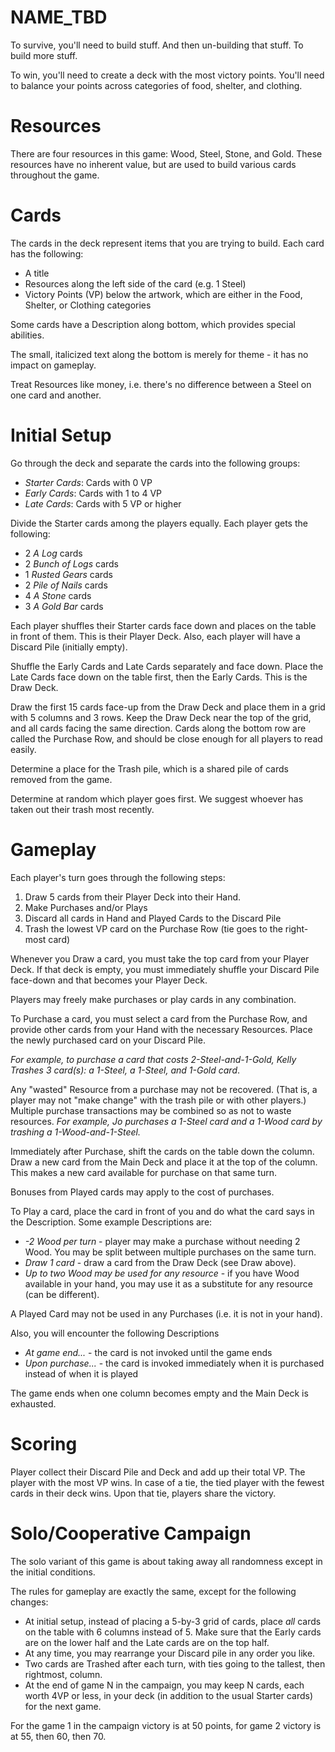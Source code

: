 # NAME_TBD

To survive, you'll need to build stuff. And then un-building that stuff. To build more stuff.

To win, you'll need to create a deck with the most victory points. You'll need to balance your points across categories of food, shelter, and clothing.

# Resources

There are four resources in this game: Wood, Steel, Stone, and Gold. These resources have no inherent value, but are used to build various cards throughout the game.

# Cards

The cards in the deck represent items that you are trying to build. Each card has the following:

* A title
* Resources along the left side of the card (e.g. 1 Steel)
* Victory Points (VP) below the artwork, which are either in the Food, Shelter, or Clothing categories

Some cards have a Description along bottom, which provides special abilities.

The small, italicized text along the bottom is merely for theme - it has no impact on gameplay.

Treat Resources like money, i.e. there's no difference between a Steel on one card and another.

# Initial Setup

Go through the deck and separate the cards into the following groups:
* *Starter Cards*: Cards with 0 VP
* *Early Cards*: Cards with 1 to 4 VP
* *Late Cards*: Cards with 5 VP or higher

Divide the Starter cards among the players equally. Each player gets the following:
* 2 *A Log* cards
* 2 *Bunch of Logs* cards
* 1 *Rusted Gears* cards
* 2 *Pile of Nails* cards
* 4 *A Stone* cards
* 3 *A Gold Bar* cards

Each player shuffles their Starter cards face down and places on the table in front of them. This is their Player Deck. Also, each player will have a Discard Pile (initially empty).

Shuffle the Early Cards and Late Cards separately and face down. Place the Late Cards face down on the table first, then the Early Cards. This is the Draw Deck.

Draw the first 15 cards face-up from the Draw Deck and place them in a grid with 5 columns and 3 rows. Keep the Draw Deck near the top of the grid, and all cards facing the same direction. Cards along the bottom row are called the Purchase Row, and should be close enough for all players to read easily.

Determine a place for the Trash pile, which is a shared pile of cards removed from the game.

Determine at random which player goes first. We suggest whoever has taken out their trash most recently.

# Gameplay

Each player's turn goes through the following steps:

1. Draw 5 cards from their Player Deck into their Hand.
2. Make Purchases and/or Plays
3. Discard all cards in Hand and Played Cards to the Discard Pile
4. Trash the lowest VP card on the Purchase Row (tie goes to the right-most card)

Whenever you Draw a card, you must take the top card from your Player Deck. If that deck is empty, you must immediately shuffle your Discard Pile face-down and that becomes your Player Deck.

Players may freely make purchases or play cards in any combination.

To Purchase a card, you must select a card from the Purchase Row, and provide other cards from your Hand with the necessary Resources. Place the newly purchased card on your Discard Pile.

*For example, to purchase a card that costs 2-Steel-and-1-Gold, Kelly Trashes 3 card(s): a 1-Steel, a 1-Steel, and 1-Gold card*.

Any "wasted" Resource from a purchase may not be recovered. (That is, a player may not "make change" with the trash pile or with other players.) Multiple purchase transactions may be combined so as not to waste resources. *For example, Jo purchases a 1-Steel card and a 1-Wood card by trashing a 1-Wood-and-1-Steel.*

Immediately after Purchase, shift the cards on the table down the column. Draw a new card from the Main Deck and place it at the top of the column. This makes a new card available for purchase on that same turn.

Bonuses from Played cards may apply to the cost of purchases.

To Play a card, place the card in front of you and do what the card says in the Description. Some example Descriptions are:
  * *-2 Wood per turn* - player may make a purchase without needing 2 Wood. You may be split between multiple purchases on the same turn.
  * *Draw 1 card* - draw a card from the Draw Deck (see Draw above).
  * *Up to two Wood may be used for any resource* - if you have Wood available in your hand, you may use it as a substitute for any resource (can be different).

A Played Card may not be used in any Purchases (i.e. it is not in your hand).

Also, you will encounter the following Descriptions
  * *At game end...* - the card is not invoked until the game ends
  * *Upon purchase...* - the card is invoked immediately when it is purchased instead of when it is played

The game ends when one column becomes empty and the Main Deck is exhausted.

# Scoring

Player collect their Discard Pile and Deck and add up their total VP. The player with the most VP wins. In case of a tie, the tied player with the fewest cards in their deck wins. Upon that tie, players share the victory.

# Solo/Cooperative Campaign

The solo variant of this game is about taking away all randomness except in the initial conditions.

The rules for gameplay are exactly the same, except for the following changes:

* At initial setup, instead of placing a 5-by-3 grid of cards, place *all* cards on the table with 6 columns instead of 5. Make sure that the Early cards are on the lower half and the Late cards are on the top half.
* At any time, you may rearrange your Discard pile in any order you like.
* Two cards are Trashed after each turn, with ties going to the tallest, then rightmost, column.
* At the end of game N in the campaign, you may keep N cards, each worth 4VP or less, in your deck (in addition to the usual Starter cards) for the next game.

For the game 1 in the campaign victory is at 50 points, for game 2 victory is at 55, then 60, then 70.
